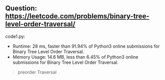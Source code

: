 ## Question: https://leetcode.com/problems/binary-tree-level-order-traversal/

code1.py:
* Runtime: 28 ms, faster than 91.94% of Python3 online submissions for Binary Tree Level Order Traversal.
* Memory Usage: 14.6 MB, less than 6.45% of Python3 online submissions for Binary Tree Level Order Traversal.
>preorder Traversal